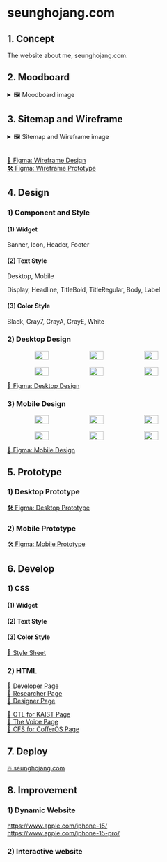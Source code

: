 # seunghojang.com

## 1. Concept

The website about me, seunghojang.com.

## 2. Moodboard

<details>
<summary>🖼️ Moodboard image</summary>

![](/Midterm/ReadmeAssets/Moodboard/Moodboard.png)

</details>

## 3. Sitemap and Wireframe

<details>
<summary>🖼️ Sitemap and Wireframe image</summary>

![](/Midterm/ReadmeAssets/Sitemap%20and%20Wireframe/Sitemap.png)

![](/Midterm/ReadmeAssets/Sitemap%20and%20Wireframe/Work%20Wireframe%201.png)
![](/Midterm/ReadmeAssets/Sitemap%20and%20Wireframe/Work%20Wireframe%202.png)
![](/Midterm/ReadmeAssets/Sitemap%20and%20Wireframe/Work%20Wireframe%203.png)
![](/Midterm/ReadmeAssets/Sitemap%20and%20Wireframe/Work%20Wireframe%204.png)

</details>

<br>

<a href="https://www.figma.com/file/b9tdhg9q64ka04KFMAMQ7J/DM-UY-2193-Intro-to-Web-Development?type=design&node-id=0%3A1&mode=design&t=dOhSwSeQTsSUq9ue-1">🎨 Figma: Wireframe Design</a><br>
<a href="https://www.figma.com/proto/b9tdhg9q64ka04KFMAMQ7J/DM-UY-2193-Intro-to-Web-Development?page-id=0%3A1&type=design&node-id=13-31&viewport=158%2C-651%2C0.18&t=G81eDzx9lISq16DH-1&scaling=scale-down&starting-point-node-id=13%3A31&show-proto-sidebar=1&mode=design">🛠️ Figma: Wireframe Prototype</a><br>

## 4. Design

### 1) Component and Style

#### (1) Widget

Banner, Icon, Header, Footer

#### (2) Text Style

Desktop, Mobile

Display, Headline, TitleBold, TitleRegular, Body, Label

#### (3) Color Style

Black, Gray7, GrayA, GrayE, White

### 2) Desktop Design

<div style="display: flex; justify-content: center; align-items: flex-start">
    <img src="/Midterm/ReadmeAssets/Design/Desktop/Researcher.png" style="width: 25%;">
    <img src="/Midterm/ReadmeAssets/Design/Desktop/Developer.png" style="width: 25%;">
    <img src="/Midterm/ReadmeAssets/Design/Desktop/Designer.png" style="width: 25%;">
</div>

<br>

<div style="display: flex; justify-content: center; align-items: flex-start">
    <img src="/Midterm/ReadmeAssets/Design/Desktop/OTL for KAIST.png" style="width: 25%;">
    <img src="/Midterm/ReadmeAssets/Design/Desktop/The Voice.png" style="width: 25%;">
    <img src="/Midterm/ReadmeAssets/Design/Desktop/CFS for CofferOS.png" style="width: 25%;">
</div>

<a href="https://www.figma.com/file/b9tdhg9q64ka04KFMAMQ7J/DM-UY-2193-Intro-to-Web-Development?type=design&node-id=28%3A2&mode=design&t=hnl1e84whSAphNEs-1">🎨 Figma: Desktop Design</a>

### 3) Mobile Design

<div style="display: flex; justify-content: center; align-items: flex-start">
    <img src="/Midterm/ReadmeAssets/Design/Mobile/Researcher.png" style="width: 25%;">
    <img src="/Midterm/ReadmeAssets/Design/Mobile/Developer.png" style="width: 25%;">
    <img src="/Midterm/ReadmeAssets/Design/Mobile/Designer.png" style="width: 25%;">
</div>

<br>

<div style="display: flex; justify-content: center; align-items: flex-start">
    <img src="/Midterm/ReadmeAssets/Design/Mobile/OTL for KAIST.png" style="width: 25%;">
    <img src="/Midterm/ReadmeAssets/Design/Mobile/The Voice.png" style="width: 25%;">
    <img src="/Midterm/ReadmeAssets/Design/Mobile/CFS for CofferOS.png" style="width: 25%;">
</div>

<a href="https://www.figma.com/file/b9tdhg9q64ka04KFMAMQ7J/DM-UY-2193-Intro-to-Web-Development?type=design&node-id=28%3A2&mode=design&t=hnl1e84whSAphNEs-1">🎨 Figma: Mobile Design</a>

## 5. Prototype

### 1) Desktop Prototype

<a href="https://www.figma.com/proto/b9tdhg9q64ka04KFMAMQ7J/DM-UY-2193-Intro-to-Web-Development?page-id=28%3A2&type=design&node-id=81-470&viewport=45%2C299%2C0.13&t=HRWC7Uh2wpJvhZ68-1&scaling=contain&starting-point-node-id=81%3A470&show-proto-sidebar=1&mode=design">🛠️ Figma: Desktop Prototype</a>

### 2) Mobile Prototype

<a href="https://www.figma.com/proto/b9tdhg9q64ka04KFMAMQ7J/DM-UY-2193-Intro-to-Web-Development?page-id=28%3A2&type=design&node-id=81-1248&viewport=45%2C299%2C0.13&t=HRWC7Uh2wpJvhZ68-1&scaling=contain&starting-point-node-id=81%3A1248&show-proto-sidebar=1&mode=design">🛠️ Figma: Mobile Prototype</a>

## 6. Develop

### 1) CSS

#### (1) Widget

#### (2) Text Style

#### (3) Color Style

<a href="public/style.css" target="_blank">📄 Style Sheet</a><br>

### 2) HTML

<a href="public/index.html" target="_blank">📄 Developer Page</a><br>
<a href="public/researcher.html" target="_blank">📄 Researcher Page</a><br>
<a href="public/designer.html" target="_blank">📄 Designer Page</a><br>

<a href="public/OTLforKAIST.html" target="_blank">📃 OTL for KAIST Page</a><br>
<a href="public/TheVoice.html" target="_blank">📃 The Voice Page</a><br>
<a href="public/CFS.html" target="_blank">📃 CFS for CofferOS Page</a><br>

## 7. Deploy

<a href="https://seunghojang.web.app/">🔥 seunghojang.com</a>

## 8. Improvement

### 1) Dynamic Website

https://www.apple.com/iphone-15/  
https://www.apple.com/iphone-15-pro/

### 2) Interactive website
